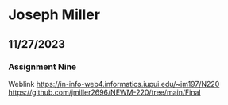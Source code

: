 # Joseph Miller
## 11/27/2023
### Assignment Nine
Weblink https://in-info-web4.informatics.iupui.edu/~jm197/N220
https://github.com/jmiller2696/NEWM-220/tree/main/Final
